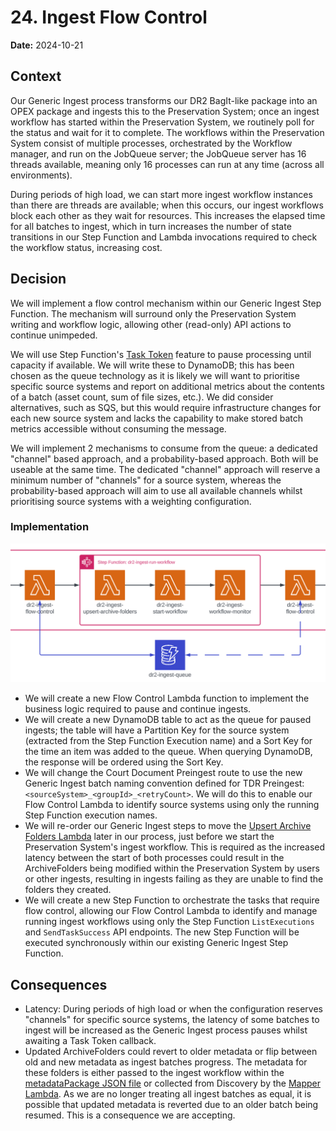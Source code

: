 # 24. Ingest Flow Control

**Date:** 2024-10-21

## Context

Our Generic Ingest process transforms our DR2 BagIt-like package into an OPEX package and ingests this to the Preservation System; once an ingest workflow has started within the Preservation System, we routinely poll for the status and wait for it to complete. The workflows within the Preservation System consist of multiple processes, orchestrated by the Workflow manager, and run on the JobQueue server; the JobQueue server has 16 threads available, meaning only 16 processes can run at any time (across all environments).

During periods of high load, we can start more ingest workflow instances than there are threads are available; when this occurs, our ingest workflows block each other as they wait for resources. This increases the elapsed time for all batches to ingest, which in turn increases the number of state transitions in our Step Function and Lambda invocations required to check the workflow status, increasing cost.

## Decision

We will implement a flow control mechanism within our Generic Ingest Step Function. The mechanism will surround only the Preservation System writing and workflow logic, allowing other (read-only) API actions to continue unimpeded.

We will use Step Function's [Task Token](https://docs.aws.amazon.com/step-functions/latest/dg/connect-to-resource.html#connect-wait-token) feature to pause processing until capacity if available. We will write these to DynamoDB; this has been chosen as the queue technology as it is likely we will want to prioritise specific source systems and report on additional metrics about the contents of a batch (asset count, sum of file sizes, etc.). We did consider alternatives, such as SQS, but this would require infrastructure changes for each new source system and lacks the capability to make stored batch metrics accessible without consuming the message.

We will implement 2 mechanisms to consume from the queue: a dedicated "channel" based approach, and a probability-based approach. Both will be useable at the same time. The dedicated "channel" approach will reserve a minimum number of "channels" for a source system, whereas the probability-based approach will aim to use all available channels whilst prioritising source systems with a weighting configuration.

### Implementation

![Flow Control Diagram](/docs/images/adr/0024/flow-control-diagram.png)

- We will create a new Flow Control Lambda function to implement the business logic required to pause and continue ingests.
- We will create a new DynamoDB table to act as the queue for paused ingests; the table will have a Partition Key for the source system (extracted from the Step Function Execution name) and a Sort Key for the time an item was added to the queue. When querying DynamoDB, the response will be ordered using the Sort Key.
- We will change the Court Document Preingest route to use the new Generic Ingest batch naming convention defined for TDR Preingest: `<sourceSystem>_<groupId>_<retryCount>`. We will do this to enable our Flow Control Lambda to identify source systems using only the running Step Function execution names.
- We will re-order our Generic Ingest steps to move the [Upsert Archive Folders Lambda](/scala/lambdas/ingest-upsert-archive-folders) later in our process, just before we start the Preservation System's ingest workflow. This is required as the increased latency between the start of both processes could result in the ArchiveFolders being modified within the Preservation System by users or other ingests, resulting in ingests failing as they are unable to find the folders they created.
- We will create a new Step Function to orchestrate the tasks that require flow control, allowing our Flow Control Lambda to identify and manage running ingest workflows using only the Step Function `ListExecutions` and `SendTaskSuccess` API endpoints. The new Step Function will be executed synchronously within our existing Generic Ingest Step Function.

## Consequences

- Latency: During periods of high load or when the configuration reserves "channels" for specific source systems, the latency of some batches to ingest will be increased as the Generic Ingest process pauses whilst awaiting a Task Token callback.
- Updated ArchiveFolders could revert to older metadata or flip between old and new metadata as ingest batches progress. The metadata for these folders is either passed to the ingest workflow within the [metadataPackage JSON file](/docs/metadataPackage.md) or collected from Discovery by the [Mapper Lambda](/scala/lambdas/ingest-mapper). As we are no longer treating all ingest batches as equal, it is possible that updated metadata is reverted due to an older batch being resumed. This is a consequence we are accepting.
